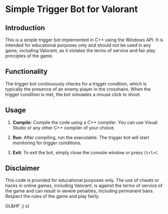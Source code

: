 # Simple Trigger Bot for Valorant

## Introduction

This is a simple trigger bot implemented in C++ using the Windows API. It is intended for educational purposes only and should not be used in any game, including Valorant, as it violates the terms of service and fair play principles of the game.

## Functionality

The trigger bot continuously checks for a trigger condition, which is typically the presence of an enemy player in the crosshairs. When the trigger condition is met, the bot simulates a mouse click to shoot.

## Usage

1. **Compile**: Compile the code using a C++ compiler. You can use Visual Studio or any other C++ compiler of your choice.

2. **Run**: After compiling, run the executable. The trigger bot will start monitoring for trigger conditions.

3. **Exit**: To exit the bot, simply close the console window or press `Ctrl+C`.

## Disclaimer

This code is provided for educational purposes only. The use of cheats or hacks in online games, including Valorant, is against the terms of service of the game and can result in severe penalties, including permanent bans. Respect the rules of the game and play fairly.

GL&HF ;) x) 
